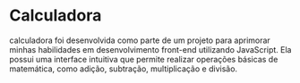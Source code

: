 # Calculadora
  calculadora foi desenvolvida como parte de um projeto para aprimorar minhas habilidades em desenvolvimento front-end utilizando JavaScript. Ela possui uma interface intuitiva que permite realizar operações básicas de matemática, como adição, subtração, multiplicação e divisão.
